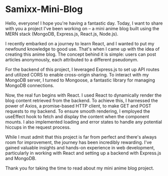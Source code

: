 # Samixx-Mini-Blog

Hello, everyone! I hope you're having a fantastic day. Today, I want to share with you a project I've been working on – a mini anime blog built using the MERN stack (MongoDB, Express.js, React.js, Node.js). 

I recently embarked on a journey to learn React, and I wanted to put my newfound knowledge to good use. That's when I came up with the idea of creating this anime blog. The concept behind it is simple: users can post articles anonymously, each attributed to a different pseudonym.

For the backend of this project, I leveraged Express.js to set up API routes and utilized CORS to enable cross-origin sharing. To interact with my MongoDB server, I turned to Mongoose, a fantastic library for managing MongoDB connections.

Now, the real fun begins with React. I used React to dynamically render the blog content retrieved from the backend. To achieve this, I harnessed the power of Axios, a promise-based HTTP client, to make GET and POST requests to my backend. To ensure smooth rendering, I employed the useEffect hook to fetch and display the content when the component mounts. I also implemented loading and error states to handle any potential hiccups in the request process.

While I must admit that this project is far from perfect and there's always room for improvement, the journey has been incredibly rewarding. I've gained valuable insights and hands-on experience in web development, particularly in working with React and setting up a backend with Express.js and MongoDB.

Thank you for taking the time to read about my mini anime blog project.

